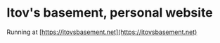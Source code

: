 # Itov's basement, personal website

Running at [https://itovsbasement.net](https://itovsbasement.net)
